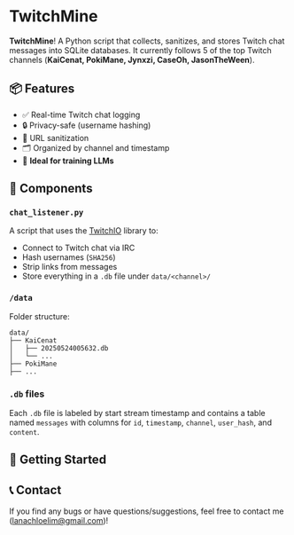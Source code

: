 # TwitchMine

**TwitchMine**! A Python script that collects, sanitizes, and stores Twitch chat messages into SQLite databases. It currently follows 5 of the top Twitch channels (**KaiCenat, PokiMane, Jynxzi, CaseOh, JasonTheWeen**).

## 📦 Features

- ✅ Real-time Twitch chat logging  
- 🔒 Privacy-safe (username hashing) 
- 🧹 URL sanitization  
- 🗂 Organized by channel and timestamp  
- 🧪 **Ideal for training LLMs**

## 📜 Components

### `chat_listener.py`

A script that uses the [TwitchIO](https://twitchio.dev/) library to:
- Connect to Twitch chat via IRC
- Hash usernames (`SHA256`)
- Strip links from messages
- Store everything in a `.db` file under `data/<channel>/`

### `/data`

Folder structure:

```
data/
├── KaiCenat
│   ├── 20250524005632.db
│   └── ...
├── PokiMane
├── ...
```

### `.db` files

Each `.db` file is labeled by start stream timestamp and contains a table named `messages` with columns for `id`, `timestamp`, `channel`, `user_hash`, and `content`.

## 🚀 Getting Started

## 📞 Contact

If you find any bugs or have questions/suggestions, feel free to contact me (lanachloelim@gmail.com)!


